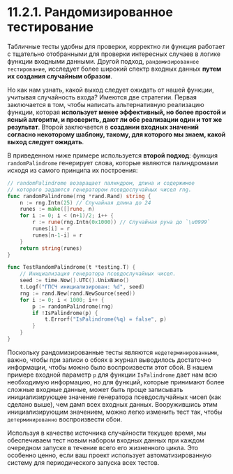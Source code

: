 # 11.2.1. Рандомизированное тестирование

Табличные тесты удобны для проверки, корректно ли функция работает с тщательно отобранными для проверки интересных
случаев в логике функции входными данными. Другой подход, `рандомизированное тестирование`, исследует более широкий
спектр входных данных **путем их создания случайным образом**.

Но как нам узнать, какой выход следует ожидать от нашей функции, учитывая случайность входа? Имеются две стратегии.
Первая заключается в том, чтобы написать альтернативную реализацию функции, которая **использует менее эффективный, но
более простой и ясный алгоритм, и проверить, дают ли обе реализации один и тот же результат**. Второй заключается в
**создании входных значений согласно некоторому шаблону, такому, для которого мы знаем, какой выход следует ожидать**.

В приведенном ниже примере используется **второй подход**: функция `randomPalindrome` генерирует слова, которые являются
палиндромами исходя из самого принципа их построения:

``` go
// randomPalindrome возвращает палиндром, длина и содержимое
// которого задаются генератором псевдослучайных чисел rng.
func randomPalindrome(rng *rand.Rand) string {
	n := rng.Intn(25) // Случайная длина до 24
	runes := make([]rune, n)
	for i := 0; i < (n+1)/2; i++ {
		r := rune(rng.Intn(0x1000)) // Случайная руна до `\u0999`
		runes[i] = r
		runes[n-1-i] = r
	}
	return string(runes)
}

func TestRandomPalindrome(t *testing.T) {
	// Инициализация генератора псевдослучайных чисел.
	seed := time.Now().UTC().UnixNano()
	t.Logf("ГПСЧ инициализирован: %d", seed)
	rng := rand.New(rand.NewSource(seed))
	for i := 0; i < 1000; i++ {
		p := randomPalindrome(rng)
		if !IsPalindrome(p) {
			t.Errorf("IsPalindrome(%q) = false", p)
		}
	}
}
```

Поскольку рандомизированные тесты являются `недетерминированными`, важно, чтобы при записи о сбоях в журнал выводилось
достаточно информации, чтобы можно было воспроизвести этот сбой. В нашем примере входной параметр `р` для функции
`IsPalindrome` дает нам всю необходимую информацию, но для функций, которые принимают более сложные входные данные,
может быть проще записывать инициализирующее значение генератора псевдослучайных чисел (как сделано выше), чем дамп всех
входных данных. Вооружившись этим инициализирующим значением, можно легко изменить тест так, чтобы `детерминированно`
воспроизвести сбои.

Используя в качестве источника случайности текущее время, мы обеспечиваем тест новым набором входных данных при каждом
очередном запуске в течение всего его жизненного цикла. Это особенно ценно, если ваш проект использует
автоматизированную систему для периодического запуска всех тестов.